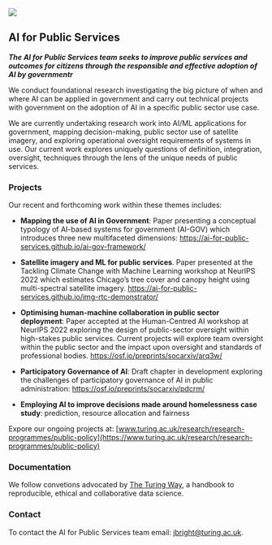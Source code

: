 ![](cover-photo.png)

## AI for Public Services

_**The AI for Public Services team seeks to improve public services and outcomes for citizens through the responsible and effective adoption of AI by governmentr**_

We conduct foundational research investigating the big picture of when and where AI can be applied in government and carry out technical projects with government on the adoption of AI in a specific public sector use case.  

We are currently undertaking research work into AI/ML applications for government, mapping decision-making, public sector use of satellite imagery, and exploring operational oversight requirements of systems in use.  Our current work explores uniquely questions of definition, integration, oversight, techniques through the lens of the unique needs of public services. 


### Projects

Our recent and forthcoming work within these themes includes: 

- **Mapping the use of AI in Government**: Paper presenting a conceptual typology of AI-based systems for government (AI-GOV) which introduces three new multifaceted dimensions: https://ai-for-public-services.github.io/ai-gov-framework/

- **Satellite imagery and ML for public services**. Paper presented at the Tackling Climate Change with Machine Learning workshop at NeurIPS 2022 which estimates Chicago’s tree cover and canopy height using multi-spectral satellite imagery.  https://ai-for-public-services.github.io/img-rtc-demonstrator/

- **Optimising human-machine collaboration in public sector deployment**: Paper accepted at the Human-Centred AI workshop at NeurIPS 2022 exploring the design of public-sector oversight within high-stakes public services. Current projects will explore team oversight within the public sector and the impact upon oversight and standards of professional bodies. https://osf.io/preprints/socarxiv/arq3w/ 

- **Participatory Governance of AI**: Draft chapter in development exploring the challenges of participatory governance of AI in public administration: https://osf.io/preprints/socarxiv/pdcrm/ 

- **Employing AI to improve decisions made around homelessness case study**: prediction, resource allocation and fairness 

Expore our ongoing projects at: [www.turing.ac.uk/research/research-programmes/public-policy](https://www.turing.ac.uk/research/research-programmes/public-policy)

### Documentation

We follow convetions advocated by [The Turing Way](https://github.com/alan-turing-institute/the-turing-way), a handbook to reproducible, ethical and collaborative data science. 

### Contact

To contact the AI for Public Services team email: jbright@turing.ac.uk. 
